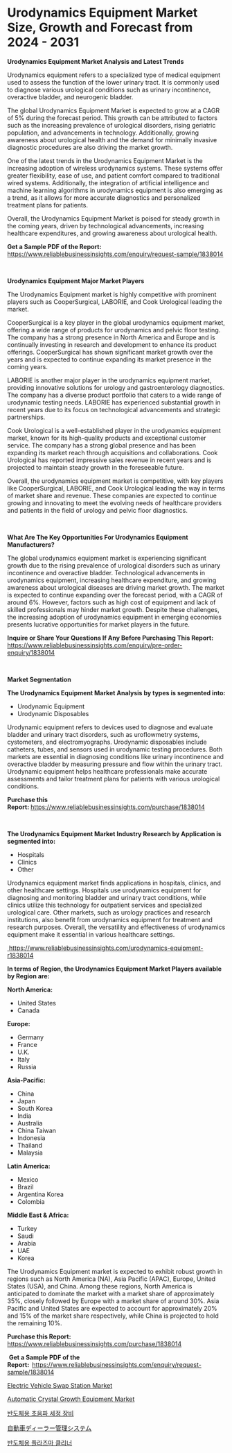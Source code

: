 <p><h1>Urodynamics Equipment Market Size, Growth and Forecast from 2024 - 2031</h1></p><p><strong>Urodynamics Equipment Market Analysis and Latest Trends</strong></p>
<p><p>Urodynamics equipment refers to a specialized type of medical equipment used to assess the function of the lower urinary tract. It is commonly used to diagnose various urological conditions such as urinary incontinence, overactive bladder, and neurogenic bladder.</p><p>The global Urodynamics Equipment Market is expected to grow at a CAGR of 5% during the forecast period. This growth can be attributed to factors such as the increasing prevalence of urological disorders, rising geriatric population, and advancements in technology. Additionally, growing awareness about urological health and the demand for minimally invasive diagnostic procedures are also driving the market growth.</p><p>One of the latest trends in the Urodynamics Equipment Market is the increasing adoption of wireless urodynamics systems. These systems offer greater flexibility, ease of use, and patient comfort compared to traditional wired systems. Additionally, the integration of artificial intelligence and machine learning algorithms in urodynamics equipment is also emerging as a trend, as it allows for more accurate diagnostics and personalized treatment plans for patients.</p><p>Overall, the Urodynamics Equipment Market is poised for steady growth in the coming years, driven by technological advancements, increasing healthcare expenditures, and growing awareness about urological health.</p></p>
<p><strong>Get a Sample PDF of the Report:&nbsp;</strong> <a href="https://www.reliablebusinessinsights.com/enquiry/request-sample/1838014">https://www.reliablebusinessinsights.com/enquiry/request-sample/1838014</a></p>
<p>&nbsp;</p>
<p><strong>Urodynamics Equipment Major Market Players</strong></p>
<p><p>The Urodynamics Equipment market is highly competitive with prominent players such as CooperSurgical, LABORIE, and Cook Urological leading the market. </p><p>CooperSurgical is a key player in the global urodynamics equipment market, offering a wide range of products for urodynamics and pelvic floor testing. The company has a strong presence in North America and Europe and is continually investing in research and development to enhance its product offerings. CooperSurgical has shown significant market growth over the years and is expected to continue expanding its market presence in the coming years.</p><p>LABORIE is another major player in the urodynamics equipment market, providing innovative solutions for urology and gastroenterology diagnostics. The company has a diverse product portfolio that caters to a wide range of urodynamic testing needs. LABORIE has experienced substantial growth in recent years due to its focus on technological advancements and strategic partnerships.</p><p>Cook Urological is a well-established player in the urodynamics equipment market, known for its high-quality products and exceptional customer service. The company has a strong global presence and has been expanding its market reach through acquisitions and collaborations. Cook Urological has reported impressive sales revenue in recent years and is projected to maintain steady growth in the foreseeable future.</p><p>Overall, the urodynamics equipment market is competitive, with key players like CooperSurgical, LABORIE, and Cook Urological leading the way in terms of market share and revenue. These companies are expected to continue growing and innovating to meet the evolving needs of healthcare providers and patients in the field of urology and pelvic floor diagnostics.</p></p>
<p>&nbsp;</p>
<p><strong>What Are The Key Opportunities For Urodynamics Equipment Manufacturers?</strong></p>
<p><p>The global urodynamics equipment market is experiencing significant growth due to the rising prevalence of urological disorders such as urinary incontinence and overactive bladder. Technological advancements in urodynamics equipment, increasing healthcare expenditure, and growing awareness about urological diseases are driving market growth. The market is expected to continue expanding over the forecast period, with a CAGR of around 6%. However, factors such as high cost of equipment and lack of skilled professionals may hinder market growth. Despite these challenges, the increasing adoption of urodynamics equipment in emerging economies presents lucrative opportunities for market players in the future.</p></p>
<p><strong>Inquire or Share Your Questions If Any Before Purchasing This Report:</strong> <a href="https://www.reliablebusinessinsights.com/enquiry/pre-order-enquiry/1838014">https://www.reliablebusinessinsights.com/enquiry/pre-order-enquiry/1838014</a></p>
<p>&nbsp;</p>
<p><strong>Market Segmentation</strong></p>
<p><strong>The Urodynamics Equipment Market Analysis by types is segmented into:</strong></p>
<p><ul><li>Urodynamic Equipment</li><li>Urodynamic Disposables</li></ul></p>
<p><p>Urodynamic equipment refers to devices used to diagnose and evaluate bladder and urinary tract disorders, such as uroflowmetry systems, cystometers, and electromyographs. Urodynamic disposables include catheters, tubes, and sensors used in urodynamic testing procedures. Both markets are essential in diagnosing conditions like urinary incontinence and overactive bladder by measuring pressure and flow within the urinary tract. Urodynamic equipment helps healthcare professionals make accurate assessments and tailor treatment plans for patients with various urological conditions.</p></p>
<p><strong>Purchase this Report:&nbsp;</strong><a href="https://www.reliablebusinessinsights.com/purchase/1838014">https://www.reliablebusinessinsights.com/purchase/1838014</a></p>
<p>&nbsp;</p>
<p><strong>The Urodynamics Equipment Market Industry Research by Application is segmented into:</strong></p>
<p><ul><li>Hospitals</li><li>Clinics</li><li>Other</li></ul></p>
<p><p>Urodynamics equipment market finds applications in hospitals, clinics, and other healthcare settings. Hospitals use urodynamics equipment for diagnosing and monitoring bladder and urinary tract conditions, while clinics utilize this technology for outpatient services and specialized urological care. Other markets, such as urology practices and research institutions, also benefit from urodynamics equipment for treatment and research purposes. Overall, the versatility and effectiveness of urodynamics equipment make it essential in various healthcare settings.</p></p>
<p><a href="https://www.reliablebusinessinsights.com/urodynamics-equipment-r1838014">&nbsp;https://www.reliablebusinessinsights.com/urodynamics-equipment-r1838014</a></p>
<p><strong>In terms of Region, the Urodynamics Equipment Market Players available by Region are:</strong></p>
<p>
    <p> <strong> North America: </strong>
        <ul>
            <li>United States</li>
            <li>Canada</li>
        </ul>
        </p> 
    <p> <strong> Europe: </strong>
        <ul>
            <li>Germany</li>
            <li>France</li>
            <li>U.K.</li>
            <li>Italy</li>
            <li>Russia</li>
        </ul>
        </p> 
    <p> <strong> Asia-Pacific: </strong>
        <ul>
            <li>China</li>
            <li>Japan</li>
            <li>South Korea</li>
            <li>India</li>
            <li>Australia</li>
            <li>China Taiwan</li>
            <li>Indonesia</li>
            <li>Thailand</li>
            <li>Malaysia</li>
        </ul>
        </p> 
    <p> <strong> Latin America: </strong>
        <ul>
            <li>Mexico</li>
            <li>Brazil</li>
            <li>Argentina Korea</li>
            <li>Colombia</li>
        </ul>
        </p> 
    <p> <strong> Middle East & Africa: </strong>
        <ul>
            <li>Turkey</li>
            <li>Saudi</li>
            <li>Arabia</li>
            <li>UAE</li>
            <li>Korea</li>
        </ul>
    </p>
    </p>
<p><p>The Urodynamics Equipment market is expected to exhibit robust growth in regions such as North America (NA), Asia Pacific (APAC), Europe, United States (USA), and China. Among these regions, North America is anticipated to dominate the market with a market share of approximately 35%, closely followed by Europe with a market share of around 30%. Asia Pacific and United States are expected to account for approximately 20% and 15% of the market share respectively, while China is projected to hold the remaining 10%.</p></p>
<p><strong>Purchase this Report: </strong><a href="https://www.reliablebusinessinsights.com/purchase/1838014">https://www.reliablebusinessinsights.com/purchase/1838014</a></p>
<p>&nbsp;<strong>Get a Sample PDF of the Report:&nbsp;&nbsp;</strong><a href="https://www.reliablebusinessinsights.com/enquiry/request-sample/1838014">https://www.reliablebusinessinsights.com/enquiry/request-sample/1838014</a></p>
<p><strong></strong></p>
<p><p><a href="https://github.com/LiamDavis60/Market-Research-Report-List-1/blob/main/electric-vehicle-swap-station-market.md">Electric Vehicle Swap Station Market</a></p><p><a href="https://github.com/Hazelklievgspy6vdcsmu106w/Market-Research-Report-List-3/blob/main/automatic-crystal-growth-equipment-market.md">Automatic Crystal Growth Equipment Market</a></p><p><a href="https://github.com/risastia4/Market-Research-Report-List-1/blob/main/7316876181029.md">반도체용 초음파 세정 장비</a></p><p><a href="https://github.com/CarlieShields/Market-Research-Report-List-1/blob/main/2064700167613.md">自動車ディーラー管理システム</a></p><p><a href="https://github.com/ThomasElmes2022/Market-Research-Report-List-1/blob/main/7308364181030.md">반도체용 플라즈마 클리너</a></p></p>